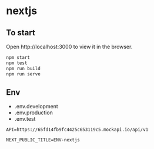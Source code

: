 # nextjs

## To start

Open http://localhost:3000 to view it in the browser.

```sh
npm start
npm test
npm run build
npm run serve
```

## Env

 * .env.development
 * .env.production
 * .env.test
 
```
API=https://65fd14fb9fc4425c653119c5.mockapi.io/api/v1

NEXT_PUBLIC_TITLE=ENV-nextjs
```

